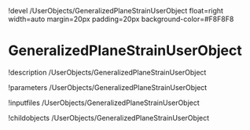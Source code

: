 <!-- MOOSE Object Documentation Stub: Remove this when content is added. -->!devel /UserObjects/GeneralizedPlaneStrainUserObject float=right width=auto margin=20px padding=20px background-color=#F8F8F8


# GeneralizedPlaneStrainUserObject
!description /UserObjects/GeneralizedPlaneStrainUserObject

!parameters /UserObjects/GeneralizedPlaneStrainUserObject

!inputfiles /UserObjects/GeneralizedPlaneStrainUserObject

!childobjects /UserObjects/GeneralizedPlaneStrainUserObject
